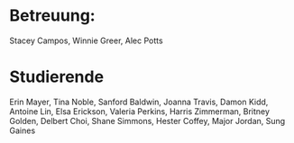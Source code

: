 # Betreuung:
Stacey Campos, Winnie Greer, Alec Potts

# Studierende
Erin Mayer, Tina Noble, Sanford Baldwin, Joanna Travis, Damon Kidd, Antoine Lin, Elsa Erickson, Valeria Perkins, Harris Zimmerman, Britney Golden, Delbert Choi, Shane Simmons, Hester Coffey, Major Jordan, Sung Gaines